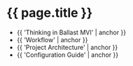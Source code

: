 ---
---

# {{ page.title }}

- {{ 'Thinking in Ballast MVI' | anchor }}
- {{ 'Workflow' | anchor }}
- {{ 'Project Architecture' | anchor }}
- {{ 'Configuration Guide' | anchor }}
